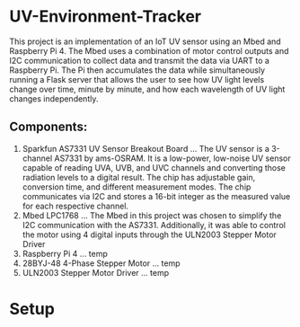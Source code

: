 # UV-Environment-Tracker

This project is an implementation of an IoT UV sensor using an Mbed and Raspberry Pi 4. The Mbed uses a combination of motor control outputs and I2C communication to collect data and transmit the data via UART to a Raspberry Pi. The Pi then accumulates the data while simultaneously running a Flask server that allows the user to see how UV light levels change over time, minute by minute, and how each wavelength of UV light changes independently.

## Components:
1. Sparkfun AS7331 UV Sensor Breakout Board
... The UV sensor is a 3-channel AS7331 by ams-OSRAM. It is a low-power, low-noise UV sensor capable of reading UVA, UVB, and UVC channels and converting those radiation levels to a digital result. The chip has adjustable gain, conversion time, and different measurement modes. The chip communicates via I2C and stores a 16-bit integer as the measured value for each respective channel.
2. Mbed LPC1768
... The Mbed in this project was chosen to simplify the I2C communication with the AS7331. Additionally, it was able to control the motor using 4 digital inputs through the ULN2003 Stepper Motor Driver
3. Raspberry Pi 4
... temp
4. 28BYJ-48 4-Phase Stepper Motor
... temp 
5. ULN2003 Stepper Motor Driver
... temp 

# Setup
